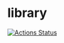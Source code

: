 # library
[![Actions Status](https://github.com/fazy1126/library/workflows/verify/badge.svg)](https://github.com/fazy1126/library/actions)
